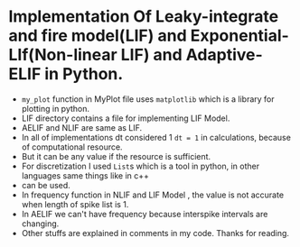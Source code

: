 # Implementation Of Leaky-integrate and fire model(LIF) and Exponential-LIf(Non-linear LIF) and Adaptive-ELIF in Python.

- `my_plot` function in MyPlot file uses `matplotlib` which is a library for plotting in python.
- LIF directory contains a file for implementing LIF Model.
- AELIF and NLIF are same as LIF.
- In all of implementations dt considered 1 `dt = 1` in calculations, because of computational resource.
- But it can be any value if the resource is sufficient.
- For discretization I used `List`s which is a tool in python, in other languages same things like <vector> in c++
- can be used.
- In frequency function in NLIF and LIF Model , the value is not accurate when length of spike list is 1.
- In AELIF we can't have frequency because interspike intervals are changing.
- Other stuffs are explained in comments in my code.
Thanks for reading.
